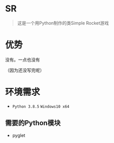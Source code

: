 # SR

> 这是一个用Python制作的类Simple Rocket游戏

# 优势

没有。一点也没有

（因为还没写完呢）

# 环境需求

- `Python 3.8.5` `Windows10 x64`

## 需要的Python模块

- pyglet